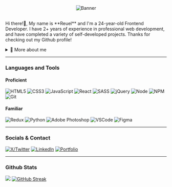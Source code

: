 <div align="center">
  <img src="https://github.com/reuel5904/reuel5904/assets/13911704/82bf3098-eed5-479d-aac6-b69334eb0721" alt="Banner" />
</div>

<br>

<p>Hi there!👋, My name is **Reuel** and I'm a 24-year-old Frontend Developer. I have 2+ years of experience in professional web development, and have completed a variety of self-developed projects. Thanks for checking out my Github profile!</p>

<div>
  <details>
    <summary>🧑 More about me</summary>
  
  - 🔭 I’m currently wanting to learn more about Svelte, TypeScript and NextJS!
  
  - 🌱 I’m currently located in New York
  
  - 🌸 I tend to geek out on anime! Check out my favorite shows on my [**anilist**](https://anilist.co/user/reuels/)
  
  - 👨‍💻 I like to help out with CSS and management at several communities on Reddit
  
  - 📫 Reach out to me at **reuelpalancas@gmail.com**
  </details>

  <hr>
  
  <h3>Languages and Tools</h3>
  <h4>Proficient</h4>
  <img src="https://img.shields.io/badge/HTML5-E34F26?style=for-the-badge&logo=html5&logoColor=white" alt="HTML5" />
  <img src="https://img.shields.io/badge/CSS3-1572B6?style=for-the-badge&logo=css3&logoColor=white" alt="CSS3" />
  <img src="https://img.shields.io/badge/JavaScript-323330?style=for-the-badge&logo=javascript&logoColor=F7DF1E" alt="JavaScript" />
  <img src="https://img.shields.io/badge/React-20232A?style=for-the-badge&logo=react&logoColor=61DAFB" alt="React" />
  <img src="https://img.shields.io/badge/Sass-CC6699?style=for-the-badge&logo=sass&logoColor=white" alt="SASS" />
  <img src="https://img.shields.io/badge/jQuery-0769AD?style=for-the-badge&logo=jquery&logoColor=white" alt="jQuery" />
  <img src="https://img.shields.io/badge/Node%20js-339933?style=for-the-badge&logo=nodedotjs&logoColor=white" alt="Node" />
  <img src="https://img.shields.io/badge/npm-CB3837?style=for-the-badge&logo=npm&logoColor=white" alt="NPM" />
  <img src="https://img.shields.io/badge/GIT-E44C30?style=for-the-badge&logo=git&logoColor=white" alt="Git" />

  <h4>Familiar</h4>
  <img src="https://img.shields.io/badge/Redux-593D88?style=for-the-badge&logo=redux&logoColor=white" alt="Redux" />
  <img src="https://img.shields.io/badge/Python-FFD43B?style=for-the-badge&logo=python&logoColor=blue" alt="Python" />
  <img src="https://img.shields.io/badge/Adobe%20Photoshop-31A8FF?style=for-the-badge&logo=Adobe%20Photoshop&logoColor=black" alt="Adobe Photoshop" />
  <img src="https://img.shields.io/badge/VSCode-0078D4?style=for-the-badge&logo=visual%20studio%20code&logoColor=white" alt="VSCode" />
  <img src="https://img.shields.io/badge/Figma-F24E1E?style=for-the-badge&logo=figma&logoColor=white" alt="Figma" />

  <hr>
  
  <h3>Socials & Contact</h3>
  <a href="https://www.twitter.com/loginapi" target="_blank"><img src="https://img.shields.io/badge/X-000000?style=for-the-badge&logo=x&logoColor=white" alt="X/Twitter" /></a>
  <a href="https://www.linkedin.com/in/reuel-palanca/" target="_blank"><img src="https://img.shields.io/badge/LinkedIn-0077B5?style=for-the-badge&logo=linkedin&logoColor=white" alt="LinkedIn" /></a>
  <a href="https://reuelpalanca.com/" target="_blank"><img src="https://img.shields.io/badge/Portfolio-255E63?style=for-the-badge&logo=About.me&logoColor=white" alt="Portfolio" /></a>

  <hr>

  <h3>Github Stats</h3>

  <a href="https://github.com/reuel5904"><img src="https://github-readme-stats.vercel.app/api?username=reuel5904&theme=radical&title_color=ff3068?"></a>
  <a href="https://github.com/reuel5904"><img src="https://github-readme-streak-stats.herokuapp.com?user=reuel5904&theme=tokyonight&hide_border=true&card_width=720" alt="GitHub Streak"></a>
</div>



